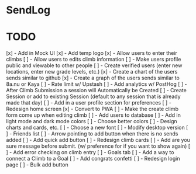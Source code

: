 # SendLog

# TODO

[x] - Add in Mock UI
[x] - Add temp logo
[x] - Allow users to enter their climbs
[ ] - Allow users to edits climb information
[ ] - Make users profile public and viewable to other people
[ ] - Create verified users (enter new locations, enter new grade levels, etc.)
[x] - Create a chart of the users sends similar to github
[x] - Create a graph of the users sends similar to 8a.nu or Kaya
[ ] - Rate limit w/ Upstash
[ ] - Add analytics w/ PostHog
[ ] - After Climb Submission a session will Automatically be Created
[ ] - Create Session or add to existing Session (default to any session that is already made that day)
[ ] - Add in a user profile section for preferences
[ ] - Redesign home screen
[x] - Convert to PWA
[ ] - Make the create climb form come up when editing climb
[ ] - Add users to database
[ ] - Add in light mode and dark mode colors
[ ] - Choose better colors
[ ] - Design charts and cards, etc.
[ ] - Choose a new font
[ ] - Modify desktop version
[ ] - Friends list
[ ] - Arrow pointing to add button when there is no sends added
[ ] - Add quick add button
[ ] - Redesign climb cards
[ ] - Add are you sure message before submit. (w/ preference for if you want to show again)
[ ] - Add error checking on climb entry
[ ] - Goals tab
[ ] - Add a way to connect a Climb to a Goal
[ ] - Add congrats confetti
[ ] - Redesign login page
[ ] - Bulk add button
